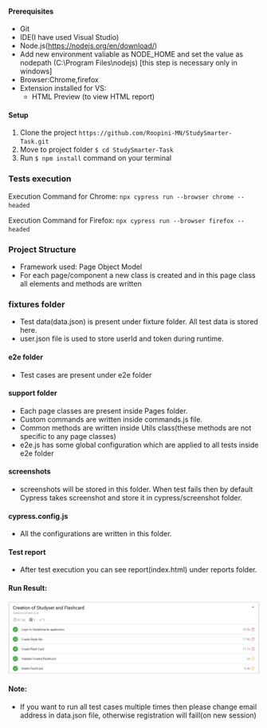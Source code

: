 #### Prerequisites

* Git
* IDE(I have used Visual Studio) 
* Node.js(https://nodejs.org/en/download/) 
* Add new environment valiable as NODE_HOME and set the value as nodepath (C:\Program Files\nodejs) [this step is necessary only in windows]
* Browser:Chrome,firefox
* Extension installed for VS: 
    * HTML Preview (to view HTML report)


#### Setup

1. Clone the project `https://github.com/Roopini-MN/StudySmarter-Task.git`
2. Move to project folder  `$ cd StudySmarter-Task `
3. Run `$ npm install` command on your terminal

### Tests execution

Execution Command for Chrome: ```npx cypress run --browser chrome --headed```

Execution Command for Firefox: ```npx cypress run --browser firefox --headed```


### Project Structure
* Framework used: Page Object Model
* For each page/component a new class is created and in this page class all elements and methods are written
### fixtures folder
* Test data(data.json) is present under fixture folder. All test data is stored here. 
* user.json file is used to store userId and token during runtime.
#### e2e folder
* Test cases are present under e2e folder
#### support folder
* Each page classes are present inside Pages folder. 
* Custom commands are written inside commands.js file.
* Common methods are written inside Utils class(these methods are not specific to any page classes)
* e2e.js has some global configuration which are applied to all tests inside e2e folder
#### screenshots
* screenshots will be stored in this folder. When test fails then by default Cypress takes screenshot and store it in cypress/screenshot folder.
#### cypress.config.js
* All the configurations are written in this folder.
#### Test report
* After test execution you can see report(index.html) under reports folder.

#### Run Result: 
![run result](cypress/screenshots/result.png)


#### Note: 
* If you want to run all test cases multiple times then please change email address in data.json file, otherwise registration will faill(on new session)